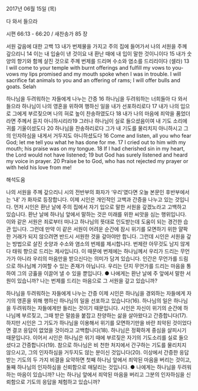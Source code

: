 2017년 06월 15일 (목)

다 와서 들으라



시편 66:13 - 66:20 / 새찬송가 85 장


서원 갚음에 대한 고백
13 내가 번제물을 가지고 주의 집에 들어가서 나의 서원을 주께 갚으리니 14 이는 내 입술이 낸 것이요 내 환난 때에 내 입이 말한 것이니이다 15 내가 숫양의 향기와 함께 살진 것으로 주께 번제를 드리며 수소와 염소를 드리리이다 (셀라)
13 I will come to your temple with burnt offerings and fulfill my vows to you-vows my lips promised and my mouth spoke when I was in trouble. I will sacrifice fat animals to you and an offering of rams; I will offer bulls and goats. Selah

하나님을 두려워하는 자들에게 나누는 간증
16 하나님을 두려워하는 너희들아 다 와서 들으라 하나님이 나의 영혼을 위하여 행하신 일을 내가 선포하리로다 17 내가 나의 입으로 그에게 부르짖으며 나의 혀로 높이 찬송하였도다 18 내가 나의 마음에 죄악을 품었더라면 주께서 듣지 아니하시리라19 그러나 하나님이 실로 들으셨음이여 내 기도 소리에 귀를 기울이셨도다 20 하나님을 찬송하리로다 그가 내 기도를 물리치지 아니하시고 그의 인자하심을 내게서 거두지도 아니하셨도다
16 Come and listen, all you who fear God; let me tell you what he has done for me. 17 I cried out to him with my mouth; his praise was on my tongue. 18 If I had cherished sin in my heart, the Lord would not have listened; 19 but God has surely listened and heard my voice in prayer. 20 Praise be to God, who has not rejected my prayer or with held his love from me!

해석도움





나의 서원을 주께 갚으리니
시의 전반부의 화자가 ‘우리’였다면 오늘 본문인 후반부에서는 ‘내’ 가 화자로 등장합니다. 이제 시인은 개인적인 고백과 간증을 나누고 있는 것입니다. 먼저 시인은 환난 날에 주의 집에서 자기 입으로 말한 서원을 갚겠노라고 고백하고 있습니다. 환난 날에 하나님 앞에서 말하는 것은 미래를 위한 씨앗을 심는 행위입니다. 이와 같은 서원은 죄로부터 떠나고 하나님의 뜻대로 인도받는데 도움이 되는 경건한 습관
입니다. 그런데 만약 이 같은 서원이 어려운 순간에 잠시 위기를 모면하기 위한 얄팍한 거래가 되지 않으려면 반드시 서원한 것을 갚아야만 합니다. 그런데 시인은 서원을 갚는 방법으로 살진 숫양과 수소와 염소의 번제를 제시합니다. 번제란 아무것도 남지 않게 다 태워 향으로 드리는 제사입니다. 이 때문에 번제에는 하나님께서 우리가 드리는 무언가가 아니라 우리의 마음만을 받으신다는 의미가 담겨 있습니다. 인간은 무언가를 드림으로 하나님께 기여할 수 있는 존재가 아닙니다. 우리는 단지 무언가를 드리는 마음을 통하여 그의 긍휼을 이끌어 낼 수 있을 뿐입니다.
● 나에게는 환난 날에 주 앞에서 말한 서원이 있습니까? 나는 번제를 드리는 마음으로 그 서원을 갚고 있습니까?

하나님을 두려워하는 자들에게 나누는 간증
이제 시인은 하나님을 경외하는 자들에게 자기의 영혼을 위해 행하신 하나님의 일을 선포하고 있습니다(16). 하나님의 일은 하나님을 두려워하는 자들에게만 들리는 것이기 때문입니다. 시인은 자신이 위기의 순간에 하나님께 부르짖고, 그때 받은 말씀을 붙잡고 찬양하는 삶을 살아왔다고 간증합니다(17). 하지만 시인은 그 기도가 하나님을 이용해서 위기를 모면하기만을 바란 죄악된 것이었다면 결코 응답이 없었을 것이라고 고백합니다(18). 하나님은 정확하게 중심을 살피시기 때문입니다. 이어서 시인은 하나님은 위기 때에 부르짖은 자기의 기도소리를 실로 들으셨다고 간증합니다(19). 참으로 하나님은 비
천한 처지에서 간구하는 기도를 물리치지 않으시고, 그의 인자하심을 거두지도 않는 분이신 것입니다(20). 이상에서 간증한 응답 받는 기도의 두 가지 비결을 요약하면 첫째 하나님 앞에서 죄악된 마음을 버리는 것이고, 둘째 하나님의 인자하심을 신뢰함으로 매달리는 것입니다.
● 나에게는 하나님을 두려워하는 마음이 있습니까? 나는 하나님 앞에서 죄악된 마음을 버리고 그분의 인자하심을 신뢰함으로 기도의 응답을 체험하고 있습니까?
